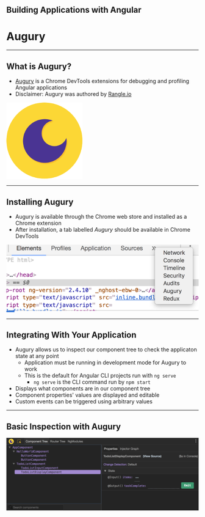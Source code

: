 <!-- .slide: data-background="./images/title-slide.jpg" -->
<!-- .slide: id="augury" -->
##  Building Applications with Angular

# Augury

---
<!-- .slide: id="augury-what-is-augury" -->
## What is Augury?

- [Augury](https://augury.angular.io/) is a Chrome DevTools extensions for debugging and profiling Angular applications
- Disclaimer: Augury was authored by [Rangle.io](http://rangle.io)

<img src="content/images/augury.svg" width="200" style="box-shadow: none" alt="Augury Logo"/>

---
<!-- .slide: id="augury-installing" -->
## Installing Augury

- Augury is available through the Chrome web store and installed as a Chrome extension
- After installation, a tab labelled *Augury* should be available in Chrome DevTools

![Augury in DevTools](content/images/chrome-devtools-augury.png)

---
<!-- .slide: id="augury-integrating" -->
## Integrating With Your Application

- Augury allows us to inspect our component tree to check the applicaton state at any point
  - Application must be running in development mode for Augury to work
  - This is the default for Angular CLI projects run with `ng serve`
    - `ng serve` is the CLI command run by `npm start`
- Displays what components are in our component tree
- Component properties' values are displayed and editable
- Custom events can be triggered using arbitrary values

---
<!-- .slide: id="augury-inspecting" -->
## Basic Inspection with Augury

![Augury in Action](content/images/augury-component-tree.png)
